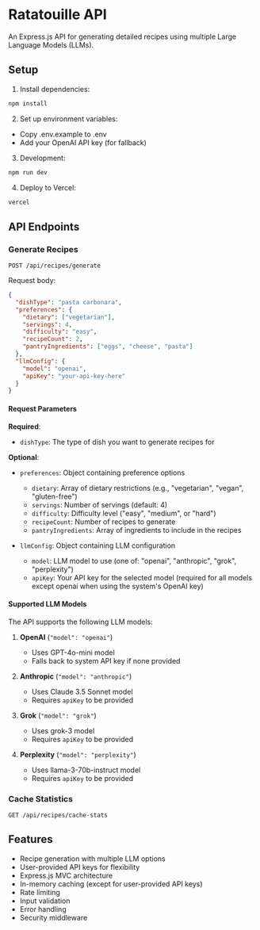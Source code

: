 # Ratatouille API

An Express.js API for generating detailed recipes using multiple Large Language Models (LLMs).

## Setup

1. Install dependencies:
```bash
npm install
```

2. Set up environment variables:
- Copy .env.example to .env
- Add your OpenAI API key (for fallback)

3. Development:
```bash
npm run dev
```

4. Deploy to Vercel:
```bash
vercel
```

## API Endpoints

### Generate Recipes
`POST /api/recipes/generate`

Request body:
```json
{
  "dishType": "pasta carbonara",
  "preferences": {
    "dietary": ["vegetarian"],
    "servings": 4,
    "difficulty": "easy",
    "recipeCount": 2,
    "pantryIngredients": ["eggs", "cheese", "pasta"]
  },
  "llmConfig": {
    "model": "openai",
    "apiKey": "your-api-key-here"
  }
}
```

#### Request Parameters

**Required**:
- `dishType`: The type of dish you want to generate recipes for

**Optional**:
- `preferences`: Object containing preference options
  - `dietary`: Array of dietary restrictions (e.g., "vegetarian", "vegan", "gluten-free")
  - `servings`: Number of servings (default: 4)
  - `difficulty`: Difficulty level ("easy", "medium", or "hard")
  - `recipeCount`: Number of recipes to generate
  - `pantryIngredients`: Array of ingredients to include in the recipes

- `llmConfig`: Object containing LLM configuration
  - `model`: LLM model to use (one of: "openai", "anthropic", "grok", "perplexity")
  - `apiKey`: Your API key for the selected model (required for all models except openai when using the system's OpenAI key)

#### Supported LLM Models

The API supports the following LLM models:

1. **OpenAI** (`"model": "openai"`)
   - Uses GPT-4o-mini model
   - Falls back to system API key if none provided

2. **Anthropic** (`"model": "anthropic"`)
   - Uses Claude 3.5 Sonnet model
   - Requires `apiKey` to be provided

3. **Grok** (`"model": "grok"`)
   - Uses grok-3 model
   - Requires `apiKey` to be provided

4. **Perplexity** (`"model": "perplexity"`)
   - Uses llama-3-70b-instruct model
   - Requires `apiKey` to be provided

### Cache Statistics
`GET /api/recipes/cache-stats`

## Features
- Recipe generation with multiple LLM options
- User-provided API keys for flexibility
- Express.js MVC architecture
- In-memory caching (except for user-provided API keys)
- Rate limiting
- Input validation
- Error handling
- Security middleware